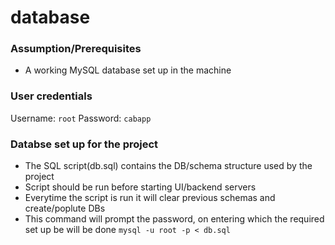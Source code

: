 # database


### Assumption/Prerequisites

- A working MySQL database set up in the machine

### User credentials
  Username: `root` 
  Password: `cabapp`

### Databse set up for the project
- The SQL script(db.sql) contains the DB/schema structure used by the project
- Script should be run before starting UI/backend servers
- Everytime the script is run it will clear previous schemas and create/poplute DBs
- This command will prompt the password, on entering which the required set up be will be done
  ```mysql -u root -p < db.sql```
